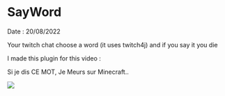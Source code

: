 # SayWord

Date : 20/08/2022

Your twitch chat choose a word (it uses twitch4j) and if you say it you die 

I made this plugin for this video :

Si je dis CE MOT, Je Meurs sur Minecraft..

[![](https://img.youtube.com/vi/K7wUNSCJcLE/0.jpg)](https://www.youtube.com/watch?v=K7wUNSCJcLE)
